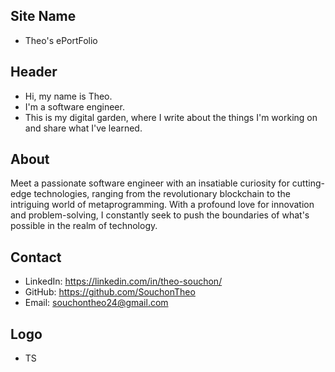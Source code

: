 ## Site Name
- Theo's ePortFolio 

## Header
- Hi, my name is Theo.
- I'm a software engineer.
- This is my digital garden, where I write about the things I'm working on and share what I've learned.
## About
Meet a passionate software engineer with an insatiable curiosity for cutting-edge technologies, ranging from the revolutionary blockchain to the intriguing world of metaprogramming. With a profound love for innovation and problem-solving, I constantly seek to push the boundaries of what's possible in the realm of technology.

## Contact
- LinkedIn: https://linkedin.com/in/theo-souchon/
- GitHub: https://github.com/SouchonTheo
- Email: souchontheo24@gmail.com 

## Logo
- TS
